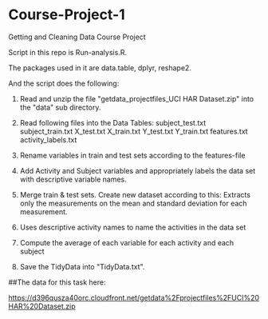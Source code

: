 # Course-Project-1
Getting and Cleaning Data Course Project

Script in this repo is Run-analysis.R.

The packages used in it are data.table, dplyr, reshape2.

And the script does the following:

1) Read and unzip the file "getdata_projectfiles_UCI HAR Dataset.zip" into the "data" sub directory.

2) Read following files into the Data Tables:
        subject_test.txt
        subject_train.txt
        X_test.txt
        X_train.txt
        Y_test.txt
        Y_train.txt
        features.txt
        activity_labels.txt


4) Rename variables in train and test sets according to the features-file 

5) Add Activity and Subject variables and appropriately labels the data set with descriptive variable names.

6) Merge train & test sets. Create new dataset according to this: Extracts only the measurements on the mean and standard deviation for each measurement.

7) Uses descriptive activity names to name the activities in the data set

8) Compute the average of each variable for each activity and each subject

9) Save the TidyData into "TidyData.txt".


##The data for this task here:

https://d396qusza40orc.cloudfront.net/getdata%2Fprojectfiles%2FUCI%20HAR%20Dataset.zip
